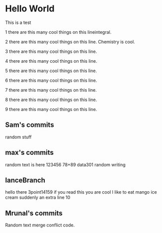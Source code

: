 # Hello World

This is a test

1 there are this many cool things on this lineintegral.

2 there are this many cool things on this line. Chemistry is cool.

3 there are this many cool things on this line.

4 there are this many cool things on this line.

5 there are this many cool things on this line.

6 there are this many cool things on this line.

7 there are this many cool things on this line.

8 there are this many cool things on this line.

9 there are this many cool things on this line.

## Sam's commits
random stuff

## max's commits 
random text is here
123456
78+89
data301 random writing

## lanceBranch
hello there
3point14159
if you read this you are cool
I like to eat mango ice cream
suddenly an extra line
10

## Mrunal's commits
Random text
merge conflict code.
